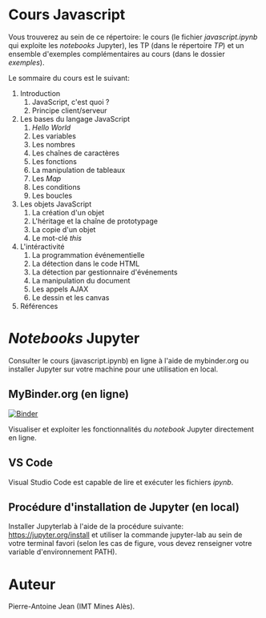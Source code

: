 # Cours Javascript

Vous trouverez au sein de ce répertoire: le cours (le fichier *javascript.ipynb* qui exploite les *notebooks* Jupyter), les TP (dans le répertoire *TP*) et un ensemble d'exemples complémentaires au cours (dans le dossier *exemples*).

Le sommaire du cours est le suivant:

1. Introduction
    1. JavaScript, c'est quoi ?
    2. Principe client/serveur
2. Les bases du langage JavaScript
    1. *Hello World*
    2. Les variables
    3. Les nombres
    4. Les chaînes de caractères
    5. Les fonctions
    6. La manipulation de tableaux
    7. Les *Map*
    8. Les conditions
    9. Les boucles
3. Les objets JavaScript
    1. La création d'un objet
    2. L'héritage et la chaîne de prototypage
    3. La copie d'un objet
    4. Le mot-clé *this*
4. L'intéractivité
    1. La programmation événementielle
    2. La détection dans le code HTML
    3. La détection par gestionnaire d'événements
    4. La manipulation du document
    5. Les appels AJAX
    6. Le dessin et les canvas
5. Références


# *Notebooks* Jupyter

Consulter le cours (javascript.ipynb) en ligne à l'aide de mybinder.org ou installer Jupyter sur votre machine pour une utilisation en local.

## MyBinder.org (en ligne)

[![Binder](https://mybinder.org/badge_logo.svg)](https://mybinder.org/v2/gh/PAJEAN/cours_javascript/HEAD)

Visualiser et exploiter les fonctionnalités du *notebook* Jupyter directement en ligne.

## VS Code

Visual Studio Code est capable de lire et exécuter les fichiers *ipynb*.

## Procédure d'installation de Jupyter (en local)

Installer Jupyterlab à l'aide de la procédure suivante: https://jupyter.org/install et utiliser la commande jupyter-lab au sein de votre terminal favori (selon les cas de figure, vous devez renseigner votre variable d'environnement PATH).

# Auteur

Pierre-Antoine Jean (IMT Mines Alès).

